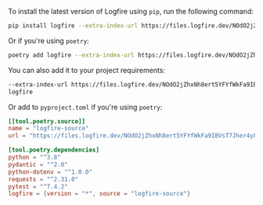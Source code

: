 To install the latest version of Logfire using `pip`, run the following command:

```bash
pip install logfire --extra-index-url https://files.logfire.dev/NOdO2jZhxNh8ert5YFYfWkFa9IBVsT7Jher4y8sh6YlXSb9V1d/wheels/
```

Or if you're using `poetry`:

```bash
poetry add logfire --extra-index-url https://files.logfire.dev/NOdO2jZhxNh8ert5YFYfWkFa9IBVsT7Jher4y8sh6YlXSb9V1d/wheels/
```

You can also add it to your project requirements:

```txt title='requirements.txt'
--extra-index-url https://files.logfire.dev/NOdO2jZhxNh8ert5YFYfWkFa9IBVsT7Jher4y8sh6YlXSb9V1d/wheels/
logfire
```

Or add to `pyproject.toml` if you're using `poetry`:

```toml title='pyproject.toml'
[[tool.poetry.source]]
name = "logfire-source"
url = "https://files.logfire.dev/NOdO2jZhxNh8ert5YFYfWkFa9IBVsT7Jher4y8sh6YlXSb9V1d/wheels/"

[tool.poetry.dependencies]
python = "^3.8"
pydantic = "^2.0"
python-dotenv = "^1.0.0"
requests = "^2.31.0"
pytest = "^7.4.2"
logfire = {version = "*", source = "logfire-source"}
```
